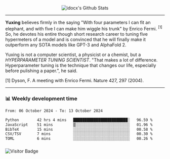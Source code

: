 <div align="center">
    <img align="center" src="https://github-readme-stats.vercel.app/api?username=idocx&show_icons=true&count_private=true&hide_border=true" alt="idocx's Github Stats"></img>
</div>

---

**Yuxing** believes firmly in the saying "With four parameters I can fit an elephant, and with five I can make him wiggle his trunk" by Enrico Fermi. <sup>[1]</sup> So, he devotes his entire though short research career to tuning five hypermeters of a model and is convinced that he will finally make it outperform any SOTA models like GPT-3 and AlphaFold 2.

Yuxing is not a computer scientist, a physicist or a chemist, but a *HYPERPARAMETER TUNING SCIENTIST*. "That makes a lot of difference. Hyperparameter tuning is the technique that changes our life, especially before pulishing a paper.", he said.

[1] Dyson, F. A meeting with Enrico Fermi. Nature 427, 297 (2004).


---

### 📊 Weekly development time
<!--START_SECTION:waka-->

```txt
From: 06 October 2024 - To: 13 October 2024

Python        42 hrs 4 mins   ████████████████████████░   96.59 %
JavaScript    51 mins         ▒░░░░░░░░░░░░░░░░░░░░░░░░   01.96 %
BibTeX        15 mins         ░░░░░░░░░░░░░░░░░░░░░░░░░   00.58 %
CSV/TSV       7 mins          ░░░░░░░░░░░░░░░░░░░░░░░░░   00.30 %
TOML          6 mins          ░░░░░░░░░░░░░░░░░░░░░░░░░   00.26 %
```

<!--END_SECTION:waka-->

### 

![Visitor Badge](https://visitor-badge.laobi.icu/badge?page_id=idocx.idocx)